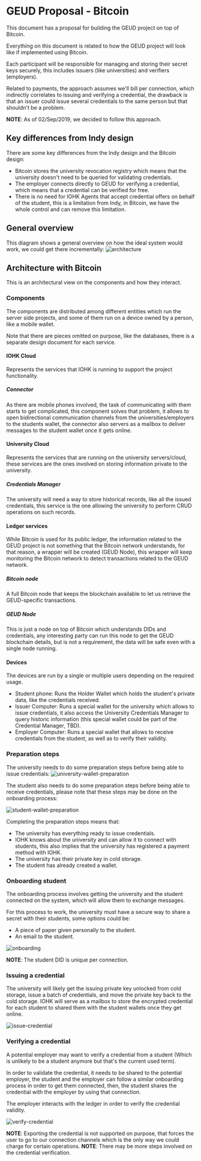 # GEUD Proposal - Bitcoin

This document has a proposal for building the GEUD project on top of Bitcoin.

Everything on this document is related to how the GEUD project will look like if implemented using Bitcoin.

Each participant will be responsible for managing and storing their secret keys securely, this includes issuers (like universities) and verifiers (employers).

Related to payments, the approach assumes we'll bill per connection, which indirectly correlates to issuing and verifying a credential, the drawback is that an issuer could issue several credentials to the same person but that shouldn't be a problem.

**NOTE**: As of 02/Sep/2019, we decided to follow this approach.

## Key differences from Indy design
There are some key differences from the Indy design and the Bitcoin design:
- Bitcoin stores the university revocation registry which means that the university doesn't need to be queried for validating credentials.
- The employer connects directly to GEUD for verifying a credential, which means that a credential can be verified for free.
- There is no need for IOHK Agents that accept credential offers on behalf of the student, this is a limitation from Indy, in Bitcoin, we have the whole control and can remove this limitation.

## General overview
This diagram shows a general overview on how the ideal system would work, we could get there incrementally:
![architecture](diagrams/architecture.png)

## Architecture with Bitcoin

This is an architectural view on the components and how they interact.

### Components
The components are distributed among different entities which run the server side projects, and some of them run on a device owned by a person, like a mobile wallet.

Note that there are pieces omitted on purpose, like the databases, there is a separate design document for each service.

#### IOHK Cloud
Represents the services that IOHK is running to support the project functionality.

##### Connector
As there are mobile phones involved, the task of communicating with them starts to get complicated, this component solves that problem, it allows to open bidirectional communication channels from the universities/employers to the students wallet, the connector also servers as a mailbox to deliver messages to the student wallet once it gets online.


#### University Cloud
Represents the services that are running on the university servers/cloud, these services are the ones involved on storing information private to the university.

##### Credentials Manager
The university will need a way to store historical records, like all the issued credentials, this service is the one allowing the university to perform CRUD operations on such records.


#### Ledger services
While Bitcoin is used for its public ledger, the information related to the GEUD project is not something that the Bitcoin network understands, for that reason, a wrapper will be created (GEUD Node), this wrapper will keep monitoring the Bitcoin network to detect transactions related to the GEUD network.

##### Bitcoin node
A full Bitcoin node that keeps the blockchain available to let us retrieve the GEUD-specific transactions.

##### GEUD Node
This is just a node on top of Bitcoin which understands DIDs and credentials, any interesting party can run this node to get the GEUD blockchain details, but is not a requirement, the data will be safe even with a single node running.


#### Devices
The devices are run by a single or multiple users depending on the required usage.

- Student phone: Runs the Holder Wallet which holds the student's private data, like the credentials received.
- Issuer Computer: Runs a special wallet for the university which allows to issue credentials, it also access the University Credentials Manager to query historic information (this special wallet could be part of the Credential Manager, TBD).
- Employer Computer: Runs a special wallet that allows to receive credentials from the student, as well as to verify their validity.


### Preparation steps

The university needs to do some preparation steps before being able to issue credentials:
![university-wallet-preparation](diagrams/university-wallet-preparation.png)


The student also needs to do some preparation steps before being able to receive credentials, please note that these steps may be done on the onboarding process:

![student-wallet-preparation](diagrams/student-wallet-preparation.png)

Completing the preparation steps means that:
- The university has everything ready to issue credentials.
- IOHK knows about the university and can allow it to connect with students, this also implies that the university has registered a payment method with IOHK.
- The university has their private key in cold storage.
- The student has already created a wallet.


### Onboarding student
The onboarding process involves getting the university and the student connected on the system, which will allow them to exchange messages.

For this process to work, the university must have a secure way to share a secret with their students, some options could be:
- A piece of paper given personally to the student.
- An email to the student.

![onboarding](diagrams/onboarding.png)

**NOTE**: The student DID is unique per connection.


### Issuing a credential
The university will likely get the issuing private key unlocked from cold storage, issue a batch of credentials, and move the private key back to the cold storage. IOHK will serve as a mailbox to store the encrypted credential for each student to shared them with the student wallets once they get online.

![issue-credential](diagrams/issue-credential.png)

### Verifying a credential
A potential employer may want to verify a credential from a student (Which is unlikely to be a student anymore but that's the current used term).

In order to validate the credential, it needs to be shared to the potential employer, the student and the employer can follow a similar onboarding process in order to get them connected, then, the student shares the credential with the employer by using that connection.

The employer interacts with the ledger in order to verify the credential validity.

![verify-credential](diagrams/verify-credential.png)

**NOTE**: Exporting the credential is not supported on purpose, that forces the user to go to our connection channels which is the only way we could charge for certain operations.
**NOTE**: There may be more steps involved on the credential verification.
